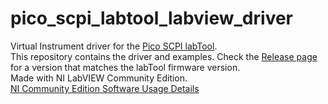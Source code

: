 # pico_scpi_labtool_labview_driver
Virtual Instrument driver for the [Pico SCPI labTool](https://github.com/jancumps/pico_scpi_usbtmc_labtool).  
This repository contains the driver and examples. Check the [Release page](https://github.com/jancumps/pico_scpi_labtool_labview_driver/releases) for a version that matches the labTool firmware version.  
Made with NI LabVIEW Community Edition.  
[NI Community Edition Software Usage Details](https://www.ni.com/en/support/documentation/supplemental/20/labview-community-edition-usage-details.html)
